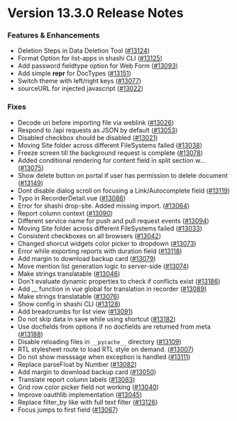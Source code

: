 # Version 13.3.0 Release Notes

### Features & Enhancements

- Deletion Steps in Data Deletion Tool ([#13124](https://github.com/mrinimitable/mrinimitable/pull/13124))
- Format Option for list-apps in shashi CLI ([#13125](https://github.com/mrinimitable/mrinimitable/pull/13125))
- Add password fieldtype option for Web Form ([#13093](https://github.com/mrinimitable/mrinimitable/pull/13093))
- Add simple __repr__ for DocTypes ([#13151](https://github.com/mrinimitable/mrinimitable/pull/13151))
- Switch theme with left/right keys ([#13077](https://github.com/mrinimitable/mrinimitable/pull/13077))
- sourceURL for injected javascript ([#13022](https://github.com/mrinimitable/mrinimitable/pull/13022))

### Fixes

- Decode uri before importing file via weblink ([#13026](https://github.com/mrinimitable/mrinimitable/pull/13026))
- Respond to /api requests as JSON by default ([#13053](https://github.com/mrinimitable/mrinimitable/pull/13053))
- Disabled checkbox should be disabled ([#13021](https://github.com/mrinimitable/mrinimitable/pull/13021))
- Moving Site folder across different FileSystems failed ([#13038](https://github.com/mrinimitable/mrinimitable/pull/13038))
- Freeze screen till the background request is complete ([#13078](https://github.com/mrinimitable/mrinimitable/pull/13078))
- Added conditional rendering for content field in split section w… ([#13075](https://github.com/mrinimitable/mrinimitable/pull/13075))
- Show delete button on portal if user has permission to delete document ([#13149](https://github.com/mrinimitable/mrinimitable/pull/13149))
- Dont disable dialog scroll on focusing a Link/Autocomplete field ([#13119](https://github.com/mrinimitable/mrinimitable/pull/13119))
- Typo in RecorderDetail.vue ([#13086](https://github.com/mrinimitable/mrinimitable/pull/13086))
- Error for shashi drop-site. Added missing import. ([#13064](https://github.com/mrinimitable/mrinimitable/pull/13064))
- Report column context ([#13090](https://github.com/mrinimitable/mrinimitable/pull/13090))
- Different service name for push and pull request events ([#13094](https://github.com/mrinimitable/mrinimitable/pull/13094))
- Moving Site folder across different FileSystems failed ([#13033](https://github.com/mrinimitable/mrinimitable/pull/13033))
- Consistent checkboxes on all browsers ([#13042](https://github.com/mrinimitable/mrinimitable/pull/13042))
- Changed shorcut widgets color picker to dropdown ([#13073](https://github.com/mrinimitable/mrinimitable/pull/13073))
- Error while exporting reports with duration field ([#13118](https://github.com/mrinimitable/mrinimitable/pull/13118))
- Add margin to download backup card ([#13079](https://github.com/mrinimitable/mrinimitable/pull/13079))
- Move mention list generation logic to server-side ([#13074](https://github.com/mrinimitable/mrinimitable/pull/13074))
- Make strings translatable ([#13046](https://github.com/mrinimitable/mrinimitable/pull/13046))
- Don't evaluate dynamic properties to check if conflicts exist ([#13186](https://github.com/mrinimitable/mrinimitable/pull/13186))
- Add __ function in vue global for translation in recorder ([#13089](https://github.com/mrinimitable/mrinimitable/pull/13089))
- Make strings translatable ([#13076](https://github.com/mrinimitable/mrinimitable/pull/13076))
- Show config in shashi CLI ([#13128](https://github.com/mrinimitable/mrinimitable/pull/13128))
- Add breadcrumbs for list view ([#13091](https://github.com/mrinimitable/mrinimitable/pull/13091))
- Do not skip data in save while using shortcut ([#13182](https://github.com/mrinimitable/mrinimitable/pull/13182))
- Use docfields from options if no docfields are returned from meta ([#13188](https://github.com/mrinimitable/mrinimitable/pull/13188))
- Disable reloading files in `__pycache__` directory ([#13109](https://github.com/mrinimitable/mrinimitable/pull/13109))
- RTL stylesheet route to load RTL style on demand. ([#13007](https://github.com/mrinimitable/mrinimitable/pull/13007))
- Do not show messsage when exception is handled ([#13111](https://github.com/mrinimitable/mrinimitable/pull/13111))
- Replace parseFloat by Number ([#13082](https://github.com/mrinimitable/mrinimitable/pull/13082))
- Add margin to download backup card ([#13050](https://github.com/mrinimitable/mrinimitable/pull/13050))
- Translate report column labels ([#13083](https://github.com/mrinimitable/mrinimitable/pull/13083))
- Grid row color picker field not working ([#13040](https://github.com/mrinimitable/mrinimitable/pull/13040))
- Improve oauthlib implementation ([#13045](https://github.com/mrinimitable/mrinimitable/pull/13045))
- Replace filter_by like with full text filter ([#13126](https://github.com/mrinimitable/mrinimitable/pull/13126))
- Focus jumps to first field ([#13067](https://github.com/mrinimitable/mrinimitable/pull/13067))